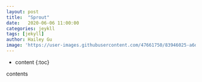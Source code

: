 ```yaml
---
layout: post
title:  "Sprout"
date:   2020-06-06 11:00:00
categories: jeykll
tags: [jekyll]
author: Hailey Gu
image: 'https://user-images.githubusercontent.com/47661750/83946025-a6d1d780-a80e-11ea-92d1-c7e2249b10b2.jpg'
---
```


* content
{:toc}

contents
